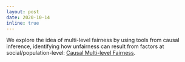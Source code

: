 ```yaml
---
layout: post
date: 2020-10-14 
inline: true
---
```


We explore the idea of multi-level fairness by using tools from causal inference, identifying how unfairness can result from factors at social/population-level: [Causal Multi-level Fairness](https://arxiv.org/abs/2010.07343).
